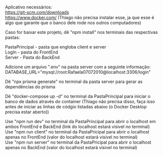 Aplicativo necessários:<br>
https://git-scm.com/downloads <br>
https://www.docker.com/             (Thiago não precisa instalar esse, ja que esse é algo que garante que o banco dele rode nos outros computadores)<br>

Caso for baixar este projeto, dê "npm install" nos terminais das respectivas pastas:<br>

PastaPrincipal - pasta que engloba client e server<br>
LogIn - pasta do FrontEnd<br>
Server - Pasta do BackEnd<br>

Adicione um arquivo ".env" na pasta server com a seguinte informação:<br>
DATABASE_URL="mysql://root:Rafaela07072010@localhost:3306/login"<br>

Dê "npx prisma generate" no terminal da pasta server para gerar as dependências do prisma<br>

Dê "docker-compose up -d" no terminal da PastaPrincipal para iniciar o banco de dados através do container (Thiago não precisa disso, faça isso antes de iniciar as linhas de códgio listadas abaixo (o Docker Desktop precisa estar aberto))<br>

Use "npm run dev" no terminal da PastaPrincipal para abrir o localhost em ambos FrontEnd e BackEnd (link do localhost estará visivel no terminal)<br>
Use "npm run client" no terminal da PastaPricipal para abrir o localhost apenas no FrontEnd (valor do localhost estará visivel no terminal)<br>
Use "npm run server" no terminal da PastaPricipal para abrir o localhost apenas no BackEnd (valor do localhost estará visivel no terminal)<br>